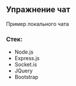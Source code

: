 ## Упражнение чат

Пример локального чата

### Стек:

- Node.js
- Express.js
- Socket.is
- JQuery
- Bootstrap
